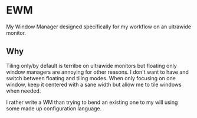# EWM

My Window Manager designed specifically for my workflow on an ultrawide monitor.

## Why
Tiling only/by default is terrilbe on ultrawide monitors but floating
only window managers are annoying for other reasons.  I don't want to
have and switch between floating and tiling modes. When only focusing
on one window, keep it centered with a sane width but allow me to tile
windows when needed.

I rather write a WM than trying to bend an existing one to my will
using some made up configuration language.


